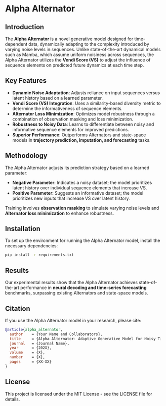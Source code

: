 # Alpha Alternator

## Introduction
The **Alpha Alternator** is a novel generative model designed for time-dependent data, dynamically adapting to the complexity introduced by varying noise levels in sequences. Unlike state-of-the-art dynamical models such as Mamba, which assume uniform noisiness across sequences, the Alpha Alternator utilizes the **Vendi Score (VS)** to adjust the influence of sequence elements on predicted future dynamics at each time step.

## Key Features
- **Dynamic Noise Adaptation**: Adjusts reliance on input sequences versus latent history based on a learned parameter.
- **Vendi Score (VS) Integration**: Uses a similarity-based diversity metric to determine the informativeness of sequence elements.
- **Alternator Loss Minimization**: Optimizes model robustness through a combination of observation masking and loss minimization.
- **Robustness to Noisy Data**: Learns to differentiate between noisy and informative sequence elements for improved predictions.
- **Superior Performance**: Outperforms Alternators and state-space models in **trajectory prediction, imputation, and forecasting** tasks.

## Methodology
The Alpha Alternator adjusts its prediction strategy based on a learned parameter:
- **Negative Parameter**: Indicates a noisy dataset; the model prioritizes latent history over individual sequence elements that increase VS.
- **Positive Parameter**: Suggests an informative dataset; the model prioritizes new inputs that increase VS over latent history.

Training involves **observation masking** to simulate varying noise levels and **Alternator loss minimization** to enhance robustness.

## Installation
To set up the environment for running the Alpha Alternator model, install the necessary dependencies:
```bash
pip install -r requirements.txt
```


## Results
Our experimental results show that the Alpha Alternator achieves state-of-the-art performance in **neural decoding and time-series forecasting** benchmarks, surpassing existing Alternators and state-space models.

## Citation
If you use the Alpha Alternator model in your research, please cite:
```bibtex
@article{alpha_alternator,
  author    = {Your Name and Collaborators},
  title     = {Alpha Alternator: Adaptive Generative Model for Noisy Time-Series Data},
  journal   = {Journal Name},
  year      = {202X},
  volume    = {X},
  number    = {X},
  pages     = {XX-XX}
}
```

## License
This project is licensed under the MIT License - see the LICENSE file for details.


